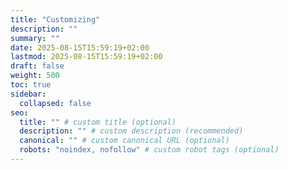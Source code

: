 ```yaml
---
title: "Customizing"
description: ""
summary: ""
date: 2025-08-15T15:59:19+02:00
lastmod: 2025-08-15T15:59:19+02:00
draft: false
weight: 500
toc: true
sidebar:
  collapsed: false
seo:
  title: "" # custom title (optional)
  description: "" # custom description (recommended)
  canonical: "" # custom canonical URL (optional)
  robots: "noindex, nofollow" # custom robot tags (optional)
---
```

